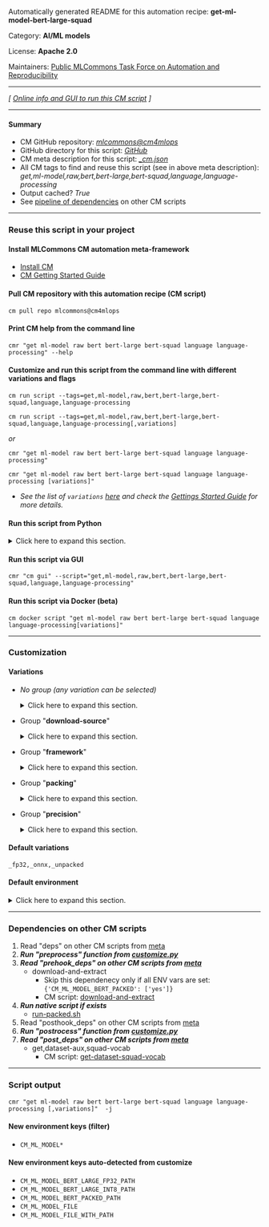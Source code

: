 Automatically generated README for this automation recipe: **get-ml-model-bert-large-squad**

Category: **AI/ML models**

License: **Apache 2.0**

Maintainers: [Public MLCommons Task Force on Automation and Reproducibility](https://github.com/mlcommons/ck/blob/master/docs/taskforce.md)

---
*[ [Online info and GUI to run this CM script](https://access.cknowledge.org/playground/?action=scripts&name=get-ml-model-bert-large-squad,5e865dbdc65949d2) ]*

---
#### Summary

* CM GitHub repository: *[mlcommons@cm4mlops](https://github.com/mlcommons/cm4mlops/tree/dev)*
* GitHub directory for this script: *[GitHub](https://github.com/mlcommons/cm4mlops/tree/dev/script/get-ml-model-bert-large-squad)*
* CM meta description for this script: *[_cm.json](_cm.json)*
* All CM tags to find and reuse this script (see in above meta description): *get,ml-model,raw,bert,bert-large,bert-squad,language,language-processing*
* Output cached? *True*
* See [pipeline of dependencies](#dependencies-on-other-cm-scripts) on other CM scripts


---
### Reuse this script in your project

#### Install MLCommons CM automation meta-framework

* [Install CM](https://access.cknowledge.org/playground/?action=install)
* [CM Getting Started Guide](https://github.com/mlcommons/ck/blob/master/docs/getting-started.md)

#### Pull CM repository with this automation recipe (CM script)

```cm pull repo mlcommons@cm4mlops```

#### Print CM help from the command line

````cmr "get ml-model raw bert bert-large bert-squad language language-processing" --help````

#### Customize and run this script from the command line with different variations and flags

`cm run script --tags=get,ml-model,raw,bert,bert-large,bert-squad,language,language-processing`

`cm run script --tags=get,ml-model,raw,bert,bert-large,bert-squad,language,language-processing[,variations] `

*or*

`cmr "get ml-model raw bert bert-large bert-squad language language-processing"`

`cmr "get ml-model raw bert bert-large bert-squad language language-processing [variations]" `


* *See the list of `variations` [here](#variations) and check the [Gettings Started Guide](https://github.com/mlcommons/ck/blob/dev/docs/getting-started.md) for more details.*

#### Run this script from Python

<details>
<summary>Click here to expand this section.</summary>

```python

import cmind

r = cmind.access({'action':'run'
                  'automation':'script',
                  'tags':'get,ml-model,raw,bert,bert-large,bert-squad,language,language-processing'
                  'out':'con',
                  ...
                  (other input keys for this script)
                  ...
                 })

if r['return']>0:
    print (r['error'])

```

</details>


#### Run this script via GUI

```cmr "cm gui" --script="get,ml-model,raw,bert,bert-large,bert-squad,language,language-processing"```

#### Run this script via Docker (beta)

`cm docker script "get ml-model raw bert bert-large bert-squad language language-processing[variations]" `

___
### Customization


#### Variations

  * *No group (any variation can be selected)*
    <details>
    <summary>Click here to expand this section.</summary>

    * `_deepsparse,int8`
      - Environment variables:
        - *CM_ML_MODEL_F1*: `90.21282641816266`
        - *CM_ML_MODEL_FILE*: `oBERT-Large_95sparse_block4_qat.onnx`
        - *CM_DAE_EXTRACT_DOWNLOADED*: `yes`
      - Workflow:
    * `_deepsparse,int8,github`
      - Environment variables:
        - *CM_PACKAGE_URL*: `https://github.com/mlcommons/inference_results_v2.1/raw/master/open/NeuralMagic/code/bert/deepsparse/models/oBERT-Large_95sparse_block4_qat.onnx.tar.xz`
      - Workflow:
    * `_onnx,fp32`
      - Environment variables:
        - *CM_ML_MODEL_F1*: `90.874`
      - Workflow:
    * `_onnx,fp32,armi`
      - Environment variables:
        - *CM_PACKAGE_URL*: `https://armi.in/files/model.onnx`
        - *CM_PACKAGE_URL1*: `https://zenodo.org/record/3733910/files/model.onnx`
      - Workflow:
    * `_onnx,fp32,zenodo`
      - Environment variables:
        - *CM_PACKAGE_URL*: `https://zenodo.org/record/3733910/files/model.onnx`
      - Workflow:
    * `_onnx,int8`
      - Environment variables:
        - *CM_ML_MODEL_F1*: `90.067`
        - *CM_PACKAGE_URL*: `https://zenodo.org/record/3750364/files/bert_large_v1_1_fake_quant.onnx`
      - Workflow:
    * `_onnx,int8,amazon-s3`
      - Environment variables:
        - *CM_PACKAGE_URL*: `https://mlperf-public.s3.us-west-2.amazonaws.com/bert_large_v1_1_fake_quant.onnx`
      - Workflow:
    * `_onnx,int8,zenodo`
      - Environment variables:
        - *CM_PACKAGE_URL*: `https://zenodo.org/record/3750364/files/bert_large_v1_1_fake_quant.onnx`
      - Workflow:
    * `_onnxruntime`
      - Workflow:
    * `_pytorch,fp32`
      - Environment variables:
        - *CM_ML_MODEL_F1*: `90.874`
        - *CM_DOWNLOAD_CHECKSUM*: `00fbcbfaebfa20d87ac9885120a6e9b4`
      - Workflow:
    * `_pytorch,fp32,armi`
      - Environment variables:
        - *CM_PACKAGE_URL*: `https://armi.in/files/fp32/model.pytorch`
        - *CM_PACKAGE_URL1*: `https://zenodo.org/record/3733896/files/model.pytorch`
      - Workflow:
    * `_pytorch,fp32,zenodo`
      - Environment variables:
        - *CM_PACKAGE_URL*: `https://zenodo.org/record/3733896/files/model.pytorch`
      - Workflow:
    * `_pytorch,int8`
      - Environment variables:
        - *CM_ML_MODEL_F1*: `90.633`
      - Workflow:
    * `_pytorch,int8,armi`
      - Environment variables:
        - *CM_PACKAGE_URL*: `https://armi.in/files/int8/pytorch_model.bin`
        - *CM_PACKAGE_URL1*: `https://zenodo.org/record/4792496/files/pytorch_model.bin`
      - Workflow:
    * `_pytorch,int8,zenodo`
      - Environment variables:
        - *CM_PACKAGE_URL*: `https://zenodo.org/record/4792496/files/pytorch_model.bin`
      - Workflow:
    * `_tensorflow`
      - Workflow:
    * `_tf,fp32`
      - Environment variables:
        - *CM_ML_MODEL_F1*: `90.874`
      - Workflow:
    * `_tf,fp32,zenodo`
      - Environment variables:
        - *CM_PACKAGE_URL*: `https://zenodo.org/record/3939747/files/model.pb`
      - Workflow:

    </details>


  * Group "**download-source**"
    <details>
    <summary>Click here to expand this section.</summary>

    * `_amazon-s3`
      - Workflow:
    * `_armi`
      - Workflow:
    * `_custom-url.#`
      - Environment variables:
        - *CM_PACKAGE_URL*: `#`
      - Workflow:
    * `_github`
      - Workflow:
    * `_zenodo`
      - Workflow:

    </details>


  * Group "**framework**"
    <details>
    <summary>Click here to expand this section.</summary>

    * `_deepsparse`
      - Environment variables:
        - *CM_ML_MODEL_FRAMEWORK*: `deepsparse`
        - *CM_ML_MODEL_INPUT_IDS_NAME*: `input_ids`
        - *CM_ML_MODEL_INPUT_MASK_NAME*: `input_mask`
        - *CM_ML_MODEL_INPUT_SEGMENTS_NAME*: `segment_ids`
        - *CM_ML_MODEL_OUTPUT_END_LOGITS_NAME*: `output_end_logits`
        - *CM_ML_MODEL_OUTPUT_START_LOGITS_NAME*: `output_start_logits`
      - Workflow:
    * **`_onnx`** (default)
      - Environment variables:
        - *CM_ML_MODEL_FRAMEWORK*: `onnx`
        - *CM_ML_MODEL_INPUT_IDS_NAME*: `input_ids`
        - *CM_ML_MODEL_INPUT_MASK_NAME*: `input_mask`
        - *CM_ML_MODEL_INPUT_SEGMENTS_NAME*: `segment_ids`
        - *CM_ML_MODEL_OUTPUT_END_LOGITS_NAME*: `output_end_logits`
        - *CM_ML_MODEL_OUTPUT_START_LOGITS_NAME*: `output_start_logits`
      - Workflow:
    * `_pytorch`
      - Environment variables:
        - *CM_ML_MODEL_FRAMEWORK*: `pytorch`
        - *CM_ML_MODEL_INPUT_IDS_NAME*: `input_ids`
        - *CM_ML_MODEL_INPUT_MASK_NAME*: `input_mask`
        - *CM_ML_MODEL_INPUT_SEGMENTS_NAME*: `segment_ids`
        - *CM_ML_MODEL_OUTPUT_END_LOGITS_NAME*: `output_end_logits`
        - *CM_ML_MODEL_OUTPUT_START_LOGITS_NAME*: `output_start_logits`
      - Workflow:
    * `_tf`
      - Environment variables:
        - *CM_ML_MODEL_FRAMEWORK*: `tf`
        - *CM_ML_MODEL_INPUT_IDS_NAME*: `input_ids`
        - *CM_ML_MODEL_INPUT_MASK_NAME*: `input_mask`
        - *CM_ML_MODEL_INPUT_SEGMENTS_NAME*: `segment_ids`
        - *CM_ML_MODEL_OUTPUT_END_LOGITS_NAME*: `output_end_logits`
        - *CM_ML_MODEL_OUTPUT_START_LOGITS_NAME*: `output_start_logits`
      - Workflow:

    </details>


  * Group "**packing**"
    <details>
    <summary>Click here to expand this section.</summary>

    * `_packed`
      - Environment variables:
        - *CM_ML_MODEL_BERT_PACKED*: `yes`
      - Workflow:
        1. ***Read "deps" on other CM scripts***
           * get,python3
             * CM names: `--adr.['python', 'python3']...`
             - CM script: [get-python3](https://github.com/mlcommons/cm4mlops/tree/master/script/get-python3)
           * get,generic-python-lib,_torch
             * CM names: `--adr.['torch', 'pytorch']...`
             - CM script: [get-generic-python-lib](https://github.com/mlcommons/cm4mlops/tree/master/script/get-generic-python-lib)
           * get,generic-python-lib,_package.tensorflow
             * CM names: `--adr.['tensorflow']...`
             - CM script: [get-generic-python-lib](https://github.com/mlcommons/cm4mlops/tree/master/script/get-generic-python-lib)
           * get,generic-python-lib,_package.transformers
             * CM names: `--adr.['transformers']...`
             - CM script: [get-generic-python-lib](https://github.com/mlcommons/cm4mlops/tree/master/script/get-generic-python-lib)
           * get,generic-python-lib,_package.protobuf
             * CM names: `--adr.['protobuf']...`
             - CM script: [get-generic-python-lib](https://github.com/mlcommons/cm4mlops/tree/master/script/get-generic-python-lib)
           * get,generic-python-lib,_package.onnx
             * CM names: `--adr.['onnx']...`
             - CM script: [get-generic-python-lib](https://github.com/mlcommons/cm4mlops/tree/master/script/get-generic-python-lib)
           * get,generic-python-lib,_onnx-graphsurgeon
             * CM names: `--adr.['onnx-graphsurgeon']...`
             - CM script: [get-generic-python-lib](https://github.com/mlcommons/cm4mlops/tree/master/script/get-generic-python-lib)
           * get,generic-python-lib,_numpy
             * CM names: `--adr.['numpy']...`
             - CM script: [get-generic-python-lib](https://github.com/mlcommons/cm4mlops/tree/master/script/get-generic-python-lib)
           * get,mlperf,inference,src
             * CM names: `--adr.['inference-src']...`
             - CM script: [get-mlperf-inference-src](https://github.com/mlcommons/cm4mlops/tree/master/script/get-mlperf-inference-src)
        1. ***Read "prehook_deps" on other CM scripts***
           * download,file,_wget,_url.https://zenodo.org/record/3733868/files/model.ckpt-5474.data-00000-of-00001
             - CM script: [download-file](https://github.com/mlcommons/cm4mlops/tree/master/script/download-file)
           * download,file,_wget,_url.https://zenodo.org/record/3733868/files/model.ckpt-5474.index
             - CM script: [download-file](https://github.com/mlcommons/cm4mlops/tree/master/script/download-file)
           * download,file,_wget,_url.https://zenodo.org/record/3733868/files/model.ckpt-5474.meta
             - CM script: [download-file](https://github.com/mlcommons/cm4mlops/tree/master/script/download-file)
           * download,file,_wget,_url.https://zenodo.org/record/3733868/files/vocab.txt
             - CM script: [download-file](https://github.com/mlcommons/cm4mlops/tree/master/script/download-file)
           * download,file,_wget,_url.https://raw.githubusercontent.com/krai/axs2kilt/main/model_onnx_bert_large_packed_recipe/convert_model.py
             - CM script: [download-file](https://github.com/mlcommons/cm4mlops/tree/master/script/download-file)
    * **`_unpacked`** (default)
      - Environment variables:
        - *CM_ML_MODEL_BERT_PACKED*: `no`
      - Workflow:

    </details>


  * Group "**precision**"
    <details>
    <summary>Click here to expand this section.</summary>

    * **`_fp32`** (default)
      - Environment variables:
        - *CM_ML_MODEL_PRECISION*: `fp32`
      - Workflow:
    * `_int8`
      - Environment variables:
        - *CM_ML_MODEL_PRECISION*: `int8`
        - *CM_ML_MODEL_QUANTIZED*: `yes`
      - Workflow:

    </details>


#### Default variations

`_fp32,_onnx,_unpacked`
#### Default environment

<details>
<summary>Click here to expand this section.</summary>

These keys can be updated via `--env.KEY=VALUE` or `env` dictionary in `@input.json` or using script flags.


</details>

___
### Dependencies on other CM scripts


  1. Read "deps" on other CM scripts from [meta](https://github.com/mlcommons/cm4mlops/tree/dev/script/get-ml-model-bert-large-squad/_cm.json)
  1. ***Run "preprocess" function from [customize.py](https://github.com/mlcommons/cm4mlops/tree/dev/script/get-ml-model-bert-large-squad/customize.py)***
  1. ***Read "prehook_deps" on other CM scripts from [meta](https://github.com/mlcommons/cm4mlops/tree/dev/script/get-ml-model-bert-large-squad/_cm.json)***
     * download-and-extract
       * Skip this dependenecy only if all ENV vars are set:<br>
`{'CM_ML_MODEL_BERT_PACKED': ['yes']}`
       - CM script: [download-and-extract](https://github.com/mlcommons/cm4mlops/tree/master/script/download-and-extract)
  1. ***Run native script if exists***
     * [run-packed.sh](https://github.com/mlcommons/cm4mlops/tree/dev/script/get-ml-model-bert-large-squad/run-packed.sh)
  1. Read "posthook_deps" on other CM scripts from [meta](https://github.com/mlcommons/cm4mlops/tree/dev/script/get-ml-model-bert-large-squad/_cm.json)
  1. ***Run "postrocess" function from [customize.py](https://github.com/mlcommons/cm4mlops/tree/dev/script/get-ml-model-bert-large-squad/customize.py)***
  1. ***Read "post_deps" on other CM scripts from [meta](https://github.com/mlcommons/cm4mlops/tree/dev/script/get-ml-model-bert-large-squad/_cm.json)***
     * get,dataset-aux,squad-vocab
       - CM script: [get-dataset-squad-vocab](https://github.com/mlcommons/cm4mlops/tree/master/script/get-dataset-squad-vocab)

___
### Script output
`cmr "get ml-model raw bert bert-large bert-squad language language-processing [,variations]"  -j`
#### New environment keys (filter)

* `CM_ML_MODEL*`
#### New environment keys auto-detected from customize

* `CM_ML_MODEL_BERT_LARGE_FP32_PATH`
* `CM_ML_MODEL_BERT_LARGE_INT8_PATH`
* `CM_ML_MODEL_BERT_PACKED_PATH`
* `CM_ML_MODEL_FILE`
* `CM_ML_MODEL_FILE_WITH_PATH`